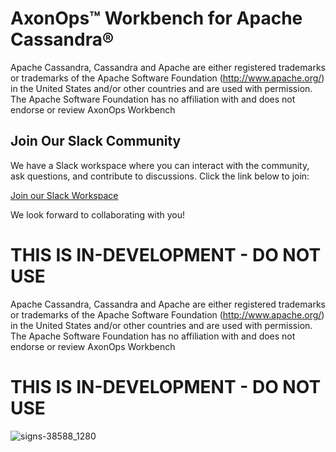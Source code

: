 # AxonOps™ Workbench for Apache Cassandra®
Apache Cassandra, Cassandra and Apache are either registered trademarks or trademarks of the Apache Software Foundation (http://www.apache.org/) in the United States and/or other countries and are used with permission. The Apache Software Foundation has no affiliation with and does not endorse or review AxonOps Workbench

## Join Our Slack Community

We have a Slack workspace where you can interact with the community, ask questions, and contribute to discussions. Click the link below to join:

[Join our Slack Workspace]([https://your-slack-invite-link.com](https://join.slack.com/t/axonops/shared_invite/zt-2mcdli0af-Lo4fKBazvUI9mzZVzzoF~g))

We look forward to collaborating with you!

THIS IS IN-DEVELOPMENT - DO NOT USE
=======

Apache Cassandra, Cassandra and Apache are either registered trademarks or trademarks of the Apache Software Foundation (http://www.apache.org/) in the United States and/or other countries and are used with permission. The Apache Software Foundation has no affiliation with and does not endorse or review AxonOps Workbench

# THIS IS IN-DEVELOPMENT - DO NOT USE
![signs-38588_1280](https://github.com/axonops/axonops-workbench-cassandra/assets/163300/0732fa17-37c5-4509-9595-a4163337680e)

